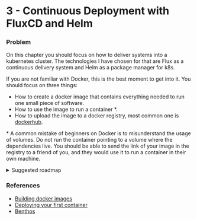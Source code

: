 # 3 - Continuous Deployment with FluxCD and Helm
### Problem

On this chapter you should focus on how to deliver systems into a kubernetes cluster. The technologies I have chosen for that are Flux as a continuous delivery system and Helm as a package manager for k8s. 

If you are not familiar with Docker, this is the best moment to get into it. You should focus on three things: 
- How to create a docker image that contains everything needed to run one small piece of software.
- How to use the image to run a container *. 
- How to upload the image to a docker registry, most common one is [dockerhub](https://hub.docker.com/).


\* A common mistake of beginners on Docker is to misunderstand the usage of volumes. Do not run the container pointing to a volume where the dependencies live. You should be able to send the link of your image in the registry to a friend of you, and they would use it to run a container in their own machine. 

<details>
  <summary>Suggested roadmap</summary>

  - [ ] Create a namespace where you will deploy all the pods. 
  - [ ] Deploy a [nats](https://nats.io/) pod in your namespace using the [helm chart](https://github.com/nats-io/k8s/tree/main/helm/charts/nats). 
  - [ ] Use the [nats controller](https://github.com/nats-io/k8s/tree/main/helm/charts/nack) to create a Stream that listens to the subjects `payment.*`
  - [ ] Create a producer service that continuously publishes messages to nats (for example, it publishes a different message every 3 seconds). Publishes to the subjcect/queue `payment.orders`.
  - [ ] Create a docker image for the producer service. 
  - [ ] Publish a image tag to a docker registry.
  - [ ] Create a local helm chart for the producer service and use a helm release to deploy it into the k8s cluster.
  - [ ] Use [Benthos](https://www.benthos.dev/docs/components/inputs/nats_jetstream) to create a service that consumes from the `payment.orders` queue/subject.
</details>
 

### References

* [Building docker images](https://www.katacoda.com/courses/docker/2)
* [Deploying your first container](https://www.katacoda.com/courses/docker/deploying-first-container)
* [Benthos](https://www.benthos.dev/docs/components/inputs/nats_jetstream)